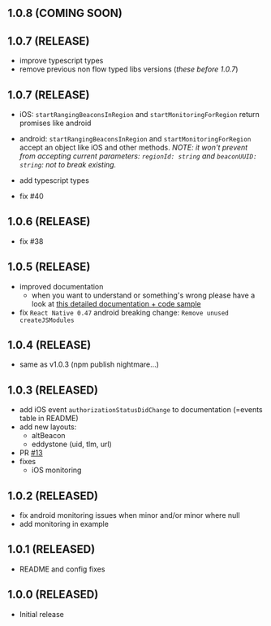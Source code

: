 ## 1.0.8 (COMING SOON)


## 1.0.7 (RELEASE)

- improve typescript types
- remove previous non flow typed libs versions (*these before 1.0.7*)

## 1.0.7 (RELEASE)

- iOS: `startRangingBeaconsInRegion` and `startMonitoringForRegion` return promises like android

- android: `startRangingBeaconsInRegion` and `startMonitoringForRegion` accept an object like iOS and other methods. *NOTE: it won't prevent from accepting current parameters: `regionId: string` and `beaconUUID: string`: not to break existing.*

- add typescript types

- fix #40

## 1.0.6 (RELEASE)
- fix #38

## 1.0.5 (RELEASE)
 - improved documentation
   - when you want to understand or something's wrong please have a look at [this detailed documentation + code sample](https://github.com/MacKentoch/react-native-beacons-manager/tree/master/examples/samples)
 - fix `React Native 0.47` android breaking change: `Remove unused createJSModules`

## 1.0.4 (RELEASE)
 - same as v1.0.3 (npm publish nightmare...)

## 1.0.3 (RELEASED)
  - add iOS event `authorizationStatusDidChange` to documentation (=events table in README)
  - add new layouts:
    - altBeacon
    - eddystone (uid, tlm, url)
  - PR [#13](https://github.com/MacKentoch/react-native-beacons-manager/pull/13)
  - fixes
    - iOS monitoring

## 1.0.2 (RELEASED)
  - fix android monitoring issues when minor and/or minor where null
  - add monitoring in example

## 1.0.1 (RELEASED)
  - README and config fixes

## 1.0.0 (RELEASED)
  - Initial release
